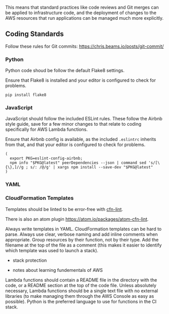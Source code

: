 This means that standard practices like code reviews and Git merges can be applied to infrastructure code, and the deployment of changes to the AWS resources that run applications can be managed much more explicitly.

## Coding Standards

Follow these rules for Git commits: https://chris.beams.io/posts/git-commit/

### Python

Python code shoud be follow the default Flake8 settings.

Ensure that Flake8 is installed and your editor is configured to check for problems.

`pip install flake8`

### JavaScript

JavaScript should follow the included ESLint rules. These follow the Airbnb style guide, save for a few minor changes to that relate to coding specifically for AWS Lambda functions.

Ensure that Airbnb config is available, as the included `.eslintrc` inherits from that, and that your editor is configured to check for problems.

```
(
  export PKG=eslint-config-airbnb;
  npm info "$PKG@latest" peerDependencies --json | command sed 's/[\{\},]//g ; s/: /@/g' | xargs npm install --save-dev "$PKG@latest"
)
```

### YAML

### CloudFormation Templates

Templates should be linted to be error-free with [cfn-lint](https://github.com/awslabs/cfn-python-lint).

There is also an atom plugin https://atom.io/packages/atom-cfn-lint.

Always write templates in YAML. CloudFormation templates can be hard to parse. Always use clear, verbose naming and add inline comments when appropriate. Group resources by their function, not by their type. Add the filename at the top of the file as a comment (this makes it easier to identify which template was used to launch a stack).






- stack protection

- notes about learning fundementals of AWS



Lambda functions should contain a README file in the directory with the code, or a README section at the top of the code file. Unless absolutely necessary, Lambda functions should be a single text file with no external libraries (to make managing them through the AWS Console as easy as possible). Python is the preferred language to use for functions in the CI stack.
